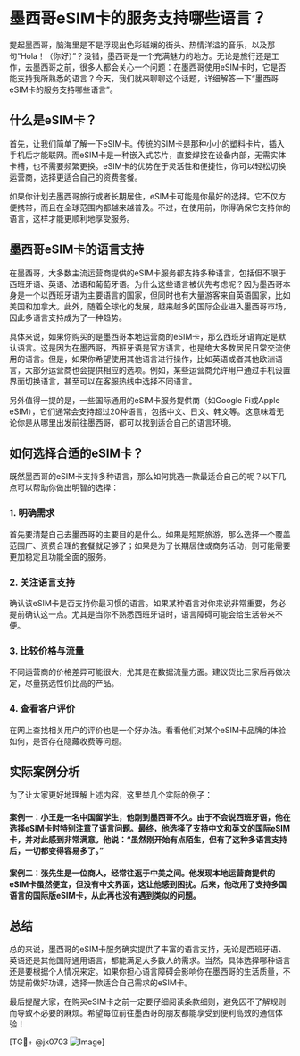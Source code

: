 # 墨西哥eSIM卡的服务支持哪些语言？

提起墨西哥，脑海里是不是浮现出色彩斑斓的街头、热情洋溢的音乐，以及那句“Hola！（你好）”？没错，墨西哥是一个充满魅力的地方。无论是旅行还是工作，去墨西哥之前，很多人都会关心一个问题：在墨西哥使用eSIM卡时，它是否能支持我所熟悉的语言？今天，我们就来聊聊这个话题，详细解答一下“墨西哥eSIM卡的服务支持哪些语言”。

## 什么是eSIM卡？

首先，让我们简单了解一下eSIM卡。传统的SIM卡是那种小小的塑料卡片，插入手机后才能联网。而eSIM卡是一种嵌入式芯片，直接焊接在设备内部，无需实体卡槽，也不需要频繁更换。eSIM卡的优势在于灵活性和便捷性，你可以轻松切换运营商，选择更适合自己的资费套餐。

如果你计划去墨西哥旅行或者长期居住，eSIM卡可能是你最好的选择。它不仅方便携带，而且在全球范围内都越来越普及。不过，在使用前，你得确保它支持你的语言，这样才能更顺利地享受服务。

## 墨西哥eSIM卡的语言支持

在墨西哥，大多数主流运营商提供的eSIM卡服务都支持多种语言，包括但不限于西班牙语、英语、法语和葡萄牙语。为什么这些语言被优先考虑呢？因为墨西哥本身是一个以西班牙语为主要语言的国家，但同时也有大量游客来自英语国家，比如美国和加拿大。此外，随着全球化的发展，越来越多的国际企业进入墨西哥市场，因此多语言支持成为了一种趋势。

具体来说，如果你购买的是墨西哥本地运营商的eSIM卡，那么西班牙语肯定是默认语言。这是因为在墨西哥，西班牙语是官方语言，也是绝大多数居民日常交流使用的语言。但是，如果你希望使用其他语言进行操作，比如英语或者其他欧洲语言，大部分运营商也会提供相应的选项。例如，某些运营商允许用户通过手机设置界面切换语言，甚至可以在客服热线中选择不同语言。

另外值得一提的是，一些国际通用的eSIM卡服务提供商（如Google Fi或Apple eSIM），它们通常会支持超过20种语言，包括中文、日文、韩文等。这意味着无论你是从哪里出发前往墨西哥，都可以找到适合自己的语言环境。

## 如何选择合适的eSIM卡？

既然墨西哥的eSIM卡支持多种语言，那么如何挑选一款最适合自己的呢？以下几点可以帮助你做出明智的选择：

### 1. **明确需求**
   首先要清楚自己去墨西哥的主要目的是什么。如果是短期旅游，那么选择一个覆盖范围广、资费合理的套餐就足够了；如果是为了长期居住或商务活动，则可能需要更加稳定且功能全面的服务。

### 2. **关注语言支持**
   确认该eSIM卡是否支持你最习惯的语言。如果某种语言对你来说非常重要，务必提前确认这一点。尤其是当你不熟悉西班牙语时，语言障碍可能会给生活带来不便。

### 3. **比较价格与流量**
   不同运营商的价格差异可能很大，尤其是在数据流量方面。建议货比三家后再做决定，尽量挑选性价比高的产品。

### 4. **查看客户评价**
   在网上查找相关用户的评价也是一个好办法。看看他们对某个eSIM卡品牌的体验如何，是否存在隐藏收费等问题。

## 实际案例分析

为了让大家更好地理解上述内容，这里举几个实际的例子：

#### 案例一：小王是一名中国留学生，他刚到墨西哥不久。由于不会说西班牙语，他在选择eSIM卡时特别注意了语言问题。最终，他选择了支持中文和英文的国际eSIM卡，并对此感到非常满意。他说：“虽然刚开始有点陌生，但有了这种多语言支持后，一切都变得容易多了。”

#### 案例二：张先生是一位商人，经常往返于中美之间。他发现本地运营商提供的eSIM卡虽然便宜，但没有中文界面，这让他感到困扰。后来，他改用了支持多国语言的国际版eSIM卡，从此再也没有遇到类似的问题。

## 总结

总的来说，墨西哥的eSIM卡服务确实提供了丰富的语言支持，无论是西班牙语、英语还是其他国际通用语言，都能满足大多数人的需求。当然，具体选择哪种语言还是要根据个人情况来定。如果你担心语言障碍会影响你在墨西哥的生活质量，不妨提前做好功课，选择一款适合自己需求的eSIM卡。

最后提醒大家，在购买eSIM卡之前一定要仔细阅读条款细则，避免因不了解规则而导致不必要的麻烦。希望每位前往墨西哥的朋友都能享受到便利高效的通信体验！

[TG💪+ @jx0703 ![Image](https://github.com/user-attachments/assets/dbca1d08-cadb-493c-b0ec-ad6f7a83f270)]